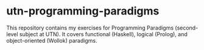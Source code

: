 # utn-programming-paradigms
This repository contains my exercises for Programming Paradigms (second-level subject at UTN). It covers functional (Haskell), logical (Prolog), and object-oriented (Wollok) paradigms.
